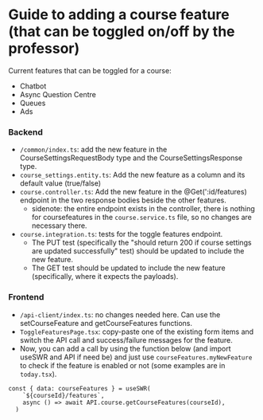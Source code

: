 # Guide to adding a course feature (that can be toggled on/off by the professor)

Current features that can be toggled for a course:
- Chatbot
- Async Question Centre
- Queues
- Ads

### Backend

- `/common/index.ts`: add the new feature in the CourseSettingsRequestBody type and the CourseSettingsResponse type.
- `course_settings.entity.ts`: Add the new feature as a column and its default value (true/false)
- `course.controller.ts`: Add the new feature in the @Get(':id/features) endpoint in the two response bodies beside the other features.
    - sidenote: the entire endpoint exists in the controller, there is nothing for coursefeatures in the `course.service.ts` file, so no changes are necessary there.  
- `course.integration.ts`: tests for the toggle features endpoint. 
    - The PUT test (specifically the "should return 200 if course settings are updated successfully" test) should be updated to include the new feature.
    - The GET test should be updated to include the new feature (specifically, where it expects the payloads).

### Frontend
- `/api-client/index.ts`: no changes needed here. Can use the setCourseFeature and getCourseFeatures functions.
- `ToggleFeaturesPage.tsx`: copy-paste one of the existing form items and switch the API call and success/failure messages for the feature.
- Now, you can add a call by using the function below (and import useSWR and API if need be) and just use `courseFeatures.myNewFeature` to check if the feature is enabled or not (some examples are in `today.tsx`).

```tsx
const { data: courseFeatures } = useSWR(
    `${courseId}/features`,
    async () => await API.course.getCourseFeatures(courseId),
  )
```
